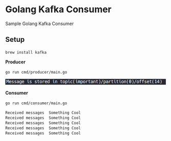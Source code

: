 # Golang Kafka Consumer

Sample Golang Kafka Consumer

## Setup

`brew install kafka`

__Producer__

`go run cmd/producer/main.go`

![](producer.png)

__Consumer__

`go run cmd/consumer/main.go`

```
Received messages  Something Cool
Received messages  Something Cool
Received messages  Something Cool
Received messages  Something Cool
Received messages  Something Cool
```